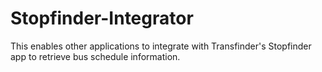 # Stopfinder-Integrator
This enables other applications to integrate with Transfinder's Stopfinder app to retrieve bus schedule information.
